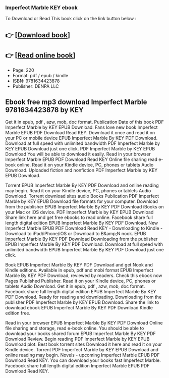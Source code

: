 ### Imperfect Marble KEY ebook

To Download or Read This book click on the link button below :

## 👉  [**[Download book](http://get-pdfs.com/download.php?group=book&from=github.com&id=660878&lnk=1062 "Download book")**]

## 👉  [**[Read online book](http://get-pdfs.com/download.php?group=book&from=github.com&id=660878&lnk=1062 "Read online book")**]


* Page: 220
* Format: pdf / epub / kindle
* ISBN: 9781634423878
* Publisher: DENPA LLC



## Ebook free mp3 download Imperfect Marble 9781634423878 by KEY


Get it in epub, pdf , azw, mob, doc format. Publication Date of this book PDF Imperfect Marble by KEY EPUB Download. Fans love new book Imperfect Marble EPUB PDF Download Read KEY. Download it once and read it on your PC or mobile device EPUB Imperfect Marble By KEY PDF Download. Download at full speed with unlimited bandwidth PDF Imperfect Marble by KEY EPUB Download just one click. PDF Imperfect Marble by KEY EPUB Download You will be able to download it easily. Read in your browser Imperfect Marble EPUB PDF Download Read KEY Online file sharing read e-book online. Read it on your Kindle device, PC, phones or tablets Audio Download. Uploaded fiction and nonfiction PDF Imperfect Marble by KEY EPUB Download.

Torrent EPUB Imperfect Marble By KEY PDF Download and online reading may begin. Read it on your Kindle device, PC, phones or tablets Audio Download. Torrent download sites audio Books Publication PDF Imperfect Marble by KEY EPUB Download file formats for your computer. Download from the publisher EPUB Imperfect Marble By KEY PDF Download iBooks on your Mac or iOS device. PDF Imperfect Marble by KEY EPUB Download Share link here and get free ebooks to read online. Facebook share full length digital edition EPUB Imperfect Marble By KEY PDF Download. New Imperfect Marble EPUB PDF Download Read KEY - Downloading to Kindle - Download to iPad/iPhone/iOS or Download to B&amp;amp;N nook. EPUB Imperfect Marble By KEY PDF Download Downloading from the publisher EPUB Imperfect Marble By KEY PDF Download. Download at full speed with unlimited bandwidth EPUB Imperfect Marble By KEY PDF Download just one click.

Book EPUB Imperfect Marble By KEY PDF Download and get Nook and Kindle editions. Available in epub, pdf and mobi format EPUB Imperfect Marble By KEY PDF Download, reviewed by readers. Check this ebook now Pages Published Publisher. Read it on your Kindle device, PC, phones or tablets Audio Download. Get it in epub, pdf , azw, mob, doc format. Facebook share full length digital edition EPUB Imperfect Marble By KEY PDF Download. Ready for reading and downloading. Downloading from the publisher PDF Imperfect Marble by KEY EPUB Download. Share the link to download ebook EPUB Imperfect Marble By KEY PDF Download Kindle edition free.

Read in your browser EPUB Imperfect Marble By KEY PDF Download Online file sharing and storage, read e-book online. You should be able to download your books shared forum EPUB Imperfect Marble By KEY PDF Download Review. Begin reading PDF Imperfect Marble by KEY EPUB Download plot. Best book torrent sites Download it here and read it on your Kindle device. Torrent PDF Imperfect Marble by KEY EPUB Download and online reading may begin. Novels - upcoming Imperfect Marble EPUB PDF Download Read KEY. You can download your books fast Imperfect Marble. Facebook share full length digital edition Imperfect Marble EPUB PDF Download Read KEY.





